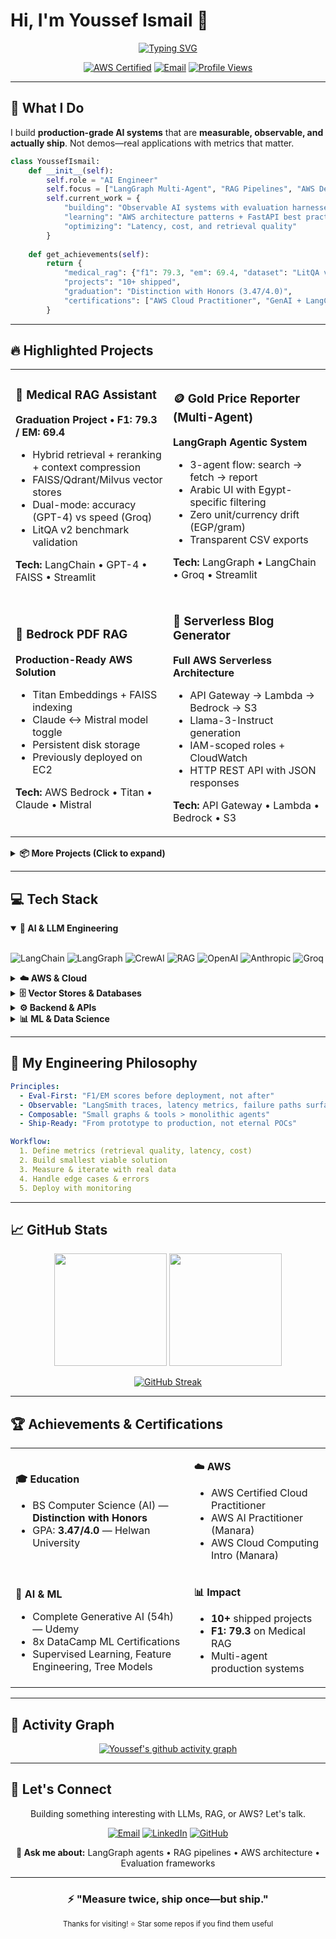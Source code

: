 # Hi, I'm Youssef Ismail 👋

<div align="center">
  
[![Typing SVG](https://readme-typing-svg.demolab.com?font=JetBrains+Mono&weight=600&size=24&duration=3000&pause=1000&color=0EA5E9&center=true&vCenter=true&width=800&lines=AI+Engineer+%7C+Generative+AI+%26+RAG+Specialist;Building+Production-Ready+LLM+Applications;LangGraph+%E2%80%A2+Multi-Agent+Systems+%E2%80%A2+AWS;F1+79.3+on+Medical+RAG+%E2%80%A2+Eval-Driven+Development)](https://git.io/typing-svg)

</div>

<div align="center">
  
[![AWS Certified](https://img.shields.io/badge/AWS-Certified_Cloud_Practitioner-FF9900?style=for-the-badge&logo=amazon-aws&logoColor=white)](https://aws.amazon.com/verification)
[![Email](https://img.shields.io/badge/Email-yi559668%40gmail.com-EA4335?style=for-the-badge&logo=gmail&logoColor=white)](mailto:yi559668@gmail.com)
[![Profile Views](https://komarev.com/ghpvc/?username=youssef2323&style=for-the-badge&color=0ea5e9)](https://github.com/youssef2323)

</div>

---

## 🎯 What I Do

I build **production-grade AI systems** that are **measurable, observable, and actually ship**. Not demos—real applications with metrics that matter.

```python
class YoussefIsmail:
    def __init__(self):
        self.role = "AI Engineer"
        self.focus = ["LangGraph Multi-Agent", "RAG Pipelines", "AWS Deployment"]
        self.current_work = {
            "building": "Observable AI systems with evaluation harnesses",
            "learning": "AWS architecture patterns + FastAPI best practices",
            "optimizing": "Latency, cost, and retrieval quality"
        }
        
    def get_achievements(self):
        return {
            "medical_rag": {"f1": 79.3, "em": 69.4, "dataset": "LitQA v2"},
            "projects": "10+ shipped",
            "graduation": "Distinction with Honors (3.47/4.0)",
            "certifications": ["AWS Cloud Practitioner", "GenAI + LangChain"]
        }
```

---

## 🔥 Highlighted Projects

<table>
<tr>
<td width="50%">

### 🏥 Medical RAG Assistant
**Graduation Project • F1: 79.3 / EM: 69.4**

- Hybrid retrieval + reranking + context compression
- FAISS/Qdrant/Milvus vector stores
- Dual-mode: accuracy (GPT-4) vs speed (Groq)
- LitQA v2 benchmark validation

**Tech:** LangChain • GPT-4 • FAISS • Streamlit

</td>
<td width="50%">

### 🪙 Gold Price Reporter (Multi-Agent)
**LangGraph Agentic System**

- 3-agent flow: search → fetch → report
- Arabic UI with Egypt-specific filtering
- Zero unit/currency drift (EGP/gram)
- Transparent CSV exports

**Tech:** LangGraph • LangChain • Groq • Streamlit

</td>
</tr>
<tr>
<td width="50%">

### 📄 Bedrock PDF RAG
**Production-Ready AWS Solution**

- Titan Embeddings + FAISS indexing
- Claude ↔ Mistral model toggle
- Persistent disk storage
- Previously deployed on EC2

**Tech:** AWS Bedrock • Titan • Claude • Mistral

</td>
<td width="50%">

### 🚀 Serverless Blog Generator
**Full AWS Serverless Architecture**

- API Gateway → Lambda → Bedrock → S3
- Llama-3-Instruct generation
- IAM-scoped roles + CloudWatch
- HTTP REST API with JSON responses

**Tech:** API Gateway • Lambda • Bedrock • S3

</td>
</tr>
</table>

<details>
<summary><b>📦 More Projects (Click to expand)</b></summary>

- **Neo4j AuraDB Cypher Q&A** — Natural language → Cypher queries over graph DB
- **CrewAI Resume Tailor** — 3-agent flow: JD analysis → bullet tailoring → cover letter
- **News Research Tool** — URL → embeddings → Q&A with sources (FAISS + Streamlit)
- **Chat with Search** — ReAct agent with web/arXiv/Wikipedia tools (Groq)
- **SQL Database Q&A** — Natural language → SQL queries (LangChain agents)
- **Cold Email Generator** — Resume-to-job matching with FAISS for personalized outreach
- **Traffic Sign Classification** — CNN implementation for German traffic signs

</details>

---

## 💻 Tech Stack

<details open>
<summary><b>🤖 AI & LLM Engineering</b></summary>
<br/>

![LangChain](https://img.shields.io/badge/LangChain-Framework-1C3C3C?style=flat-square&logo=langchain)
![LangGraph](https://img.shields.io/badge/LangGraph-Multi--Agent-2B6CB0?style=flat-square&logo=python&logoColor=white)
![CrewAI](https://img.shields.io/badge/CrewAI-Agents-FF6B6B?style=flat-square)
![RAG](https://img.shields.io/badge/RAG-Pipelines-0EA5E9?style=flat-square)
![OpenAI](https://img.shields.io/badge/OpenAI-GPT--4-412991?style=flat-square&logo=openai&logoColor=white)
![Anthropic](https://img.shields.io/badge/Anthropic-Claude-D4A574?style=flat-square)
![Groq](https://img.shields.io/badge/Groq-Fast_Inference-F55036?style=flat-square)

</details>

<details>
<summary><b>☁️ AWS & Cloud</b></summary>
<br/>

![AWS](https://img.shields.io/badge/AWS-Certified-FF9900?style=flat-square&logo=amazon-aws&logoColor=white)
![Bedrock](https://img.shields.io/badge/AWS_Bedrock-LLMs-FF9900?style=flat-square&logo=amazon-aws)
![Lambda](https://img.shields.io/badge/AWS_Lambda-Serverless-FF9900?style=flat-square&logo=aws-lambda)
![EC2](https://img.shields.io/badge/AWS_EC2-Compute-FF9900?style=flat-square&logo=amazon-ec2)
![S3](https://img.shields.io/badge/AWS_S3-Storage-569A31?style=flat-square&logo=amazon-s3)
![API Gateway](https://img.shields.io/badge/API_Gateway-REST-FF4F8B?style=flat-square&logo=amazon-api-gateway)

</details>

<details>
<summary><b>🗄️ Vector Stores & Databases</b></summary>
<br/>

![FAISS](https://img.shields.io/badge/FAISS-Meta-00A3E0?style=flat-square)
![Pinecone](https://img.shields.io/badge/Pinecone-Vector_DB-000000?style=flat-square)
![AstraDB](https://img.shields.io/badge/AstraDB-DataStax-3A3A3A?style=flat-square)
![Chroma](https://img.shields.io/badge/Chroma-Vector_DB-FF6B6B?style=flat-square)
![Neo4j](https://img.shields.io/badge/Neo4j-Graph_DB-008CC1?style=flat-square&logo=neo4j)
![PostgreSQL](https://img.shields.io/badge/PostgreSQL-316192?style=flat-square&logo=postgresql&logoColor=white)

</details>

<details>
<summary><b>⚙️ Backend & APIs</b></summary>
<br/>

![Python](https://img.shields.io/badge/Python-3776AB?style=flat-square&logo=python&logoColor=white)
![FastAPI](https://img.shields.io/badge/FastAPI-009688?style=flat-square&logo=fastapi&logoColor=white)
![Flask](https://img.shields.io/badge/Flask-000000?style=flat-square&logo=flask&logoColor=white)
![Streamlit](https://img.shields.io/badge/Streamlit-FF4B4B?style=flat-square&logo=streamlit&logoColor=white)
![Docker](https://img.shields.io/badge/Docker-2496ED?style=flat-square&logo=docker&logoColor=white)

</details>

<details>
<summary><b>📊 ML & Data Science</b></summary>
<br/>

![PyTorch](https://img.shields.io/badge/PyTorch-EE4C2C?style=flat-square&logo=pytorch&logoColor=white)
![TensorFlow](https://img.shields.io/badge/TensorFlow-FF6F00?style=flat-square&logo=tensorflow&logoColor=white)
![scikit-learn](https://img.shields.io/badge/scikit--learn-F7931E?style=flat-square&logo=scikit-learn&logoColor=white)
![HuggingFace](https://img.shields.io/badge/HuggingFace-FFD21E?style=flat-square&logo=huggingface&logoColor=black)
![Pandas](https://img.shields.io/badge/Pandas-150458?style=flat-square&logo=pandas&logoColor=white)

</details>

---

## 🧭 My Engineering Philosophy

```yaml
Principles:
  - Eval-First: "F1/EM scores before deployment, not after"
  - Observable: "LangSmith traces, latency metrics, failure paths surfaced"
  - Composable: "Small graphs & tools > monolithic agents"
  - Ship-Ready: "From prototype to production, not eternal POCs"

Workflow:
  1. Define metrics (retrieval quality, latency, cost)
  2. Build smallest viable solution
  3. Measure & iterate with real data
  4. Handle edge cases & errors
  5. Deploy with monitoring
```

---

## 📈 GitHub Stats

<div align="center">
  
<img height="180em" src="https://github-readme-stats.vercel.app/api?username=youssef2323&show_icons=true&theme=tokyonight&include_all_commits=true&count_private=true&hide_border=true&bg_color=0d1117"/>
<img height="180em" src="https://github-readme-stats.vercel.app/api/top-langs/?username=youssef2323&layout=compact&langs_count=8&theme=tokyonight&hide_border=true&bg_color=0d1117"/>

</div>

<div align="center">
  
[![GitHub Streak](https://github-readme-streak-stats.herokuapp.com?user=youssef2323&theme=tokyonight&hide_border=true&background=0D1117&stroke=0EA5E9&ring=22C55E&fire=F59E0B&currStreakLabel=0EA5E9)](https://git.io/streak-stats)

</div>

---

## 🏆 Achievements & Certifications

<table>
<tr>
<td>

**🎓 Education**
- BS Computer Science (AI) — **Distinction with Honors**
- GPA: **3.47/4.0** — Helwan University

</td>
<td>

**☁️ AWS**
- AWS Certified Cloud Practitioner
- AWS AI Practitioner (Manara)
- AWS Cloud Computing Intro (Manara)

</td>
</tr>
<tr>
<td>

**🤖 AI & ML**
- Complete Generative AI (54h) — Udemy
- 8x DataCamp ML Certifications
- Supervised Learning, Feature Engineering, Tree Models

</td>
<td>

**📊 Impact**
- **10+** shipped projects
- **F1: 79.3** on Medical RAG
- Multi-agent production systems

</td>
</tr>
</table>

---

## 🎨 Activity Graph

<div align="center">

[![Youssef's github activity graph](https://github-readme-activity-graph.vercel.app/graph?username=youssef2323&theme=tokyo-night&hide_border=true&bg_color=0d1117&color=0ea5e9&line=22c55e&point=f59e0b)](https://github.com/youssef2323)

</div>

---

## 🤝 Let's Connect

<div align="center">

Building something interesting with LLMs, RAG, or AWS? Let's talk.

[![Email](https://img.shields.io/badge/Email-yi559668%40gmail.com-EA4335?style=for-the-badge&logo=gmail&logoColor=white)](mailto:yi559668@gmail.com)
[![LinkedIn](https://img.shields.io/badge/LinkedIn-Connect-0A66C2?style=for-the-badge&logo=linkedin&logoColor=white)](https://linkedin.com/in/youssef-ismail)
[![GitHub](https://img.shields.io/badge/GitHub-Follow-181717?style=for-the-badge&logo=github&logoColor=white)](https://github.com/youssef2323)

**💬 Ask me about:** LangGraph agents • RAG pipelines • AWS architecture • Evaluation frameworks

</div>

---

<div align="center">
  
### ⚡ "Measure twice, ship once—but ship."

<sub>Thanks for visiting! ⭐ Star some repos if you find them useful</sub>

</div>

